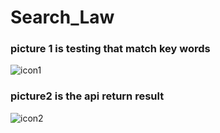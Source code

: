 # Search_Law

### picture 1 is testing that match key words
![icon1](http://images2015.cnblogs.com/blog/1035163/201706/1035163-20170609135436809-293729381.png)

### picture2 is the api return result
![icon2](http://images2015.cnblogs.com/blog/1035163/201706/1035163-20170609140021028-2016242347.png)
